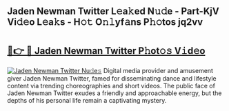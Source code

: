 ## Jaden Newman Twitter L𝚎a𝚔ed N𝚞𝚍e - Part-KjV Vi𝚍𝚎o L𝚎a𝚔s - H𝚘𝚝 O𝚗𝚕yf𝚊ns P𝚑𝚘tos jq2vv

# <h2><a href="http://kfeh29.oniu.top/?m=Jaden+Newman+Twitter">🔗👉 🔴 Jaden Newman Twitter P𝚑ot𝚘𝚜 V𝚒d𝚎o</a></h2>

[![Jaden Newman Twitter Nu𝚍e𝚜](https://i.imgur.com/0qMVB7G.gif)](http://kfeh29.oniu.top/?m=Jaden+Newman+Twitter)
Digital media provider and amusement giver Jaden Newman Twitter, famed for disseminating dance and lifestyle content via trending choreographies and short videos. The public face of Jaden Newman Twitter exudes a friendly and approachable energy, but the depths of his personal life remain a captivating mystery.  
